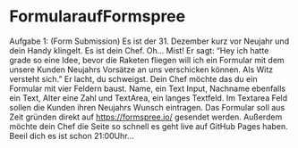 # FormularaufFormspree
Aufgabe 1: (Form Submission) Es ist der 31. Dezember kurz vor Neujahr und dein Handy klingelt. Es ist dein Chef. Oh… Mist! Er sagt: “Hey ich hatte grade so eine Idee, bevor die Raketen fliegen will ich ein Formular mit dem unsere Kunden Neujahrs Vorsätze an uns verschicken können. Als Witz versteht sich.” Er lacht, du schweigst. Dein Chef möchte das du ein Formular mit vier Feldern baust. Name, ein Text Input, Nachname ebenfalls ein Text, Alter eine Zahl und TextArea, ein langes Textfeld. Im Textarea Feld sollen die Kunden ihren Neujahrs Wunsch eintragen. Das Formular soll aus Zeit gründen direkt auf https://formspree.io/ gesendet werden. Außerdem möchte dein Chef die Seite so schnell es geht live auf GitHub Pages haben. Beeil dich es ist schon 21:00Uhr…
